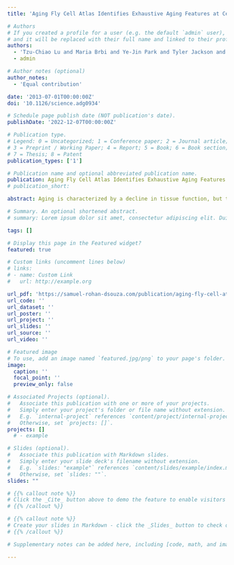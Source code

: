 ```yaml
---
title: 'Aging Fly Cell Atlas Identifies Exhaustive Aging Features at Cellular Resolution'

# Authors
# If you created a profile for a user (e.g. the default `admin` user), write the username (folder name) here
# and it will be replaced with their full name and linked to their profile.
authors:
  - 'Tzu-Chiao Lu and Maria Brbi and Ye-Jin Park and Tyler Jackson and Jiaye Chen and Sai Saroja Kolluru and Yanyan Qi and Nadja Sandra Katheder and Xiaoyu Tracy Cai and Seungjae Lee and Yen-Chung Chen and Niccole Auld and Doug Welsch and Samuel DSouza and Angela Oliveira Pisco and Robert C. Jones and Jure Leskovec and Eric C. Lai and Hugo J. Bellen and Liqun Luo and Heinrich Jasper and Stephen R. Quake and Hongjie Li'
  - admin

# Author notes (optional)
author_notes:
  - 'Equal contribution'

date: '2013-07-01T00:00:00Z'
doi: '10.1126/science.adg0934'

# Schedule page publish date (NOT publication's date).
publishDate: '2022-12-07T00:00:00Z'

# Publication type.
# Legend: 0 = Uncategorized; 1 = Conference paper; 2 = Journal article;
# 3 = Preprint / Working Paper; 4 = Report; 5 = Book; 6 = Book section;
# 7 = Thesis; 8 = Patent
publication_types: ['1']

# Publication name and optional abbreviated publication name.
publication: Aging Fly Cell Atlas Identifies Exhaustive Aging Features at Cellular Resolution
# publication_short: 

abstract: Aging is characterized by a decline in tissue function, but the underlying changes at cellular resolution across the organism remain unclear. Here, we present the Aging Fly Cell Atlas (AFCA), a single-nucleus transcriptomic map of the whole aging Drosophila. We characterize 162 distinct cell types and perform an in-depth analysis of changes in tissue cell composition, gene expression, and cell identities. We further develop aging clock models to predict the fly age and show that ribosomal gene expression is a conserved predictive factor for age. Combining all aging features, we find unique cell type-specific aging patterns. This atlas provides a valuable resource for studying fundamental principles of aging in complex organisms.

# Summary. An optional shortened abstract.
# summary: Lorem ipsum dolor sit amet, consectetur adipiscing elit. Duis posuere tellus ac convallis placerat. Proin tincidunt magna sed ex sollicitudin condimentum.

tags: []

# Display this page in the Featured widget?
featured: true

# Custom links (uncomment lines below)
# links:
# - name: Custom Link
#   url: http://example.org

url_pdf: 'https://samuel-rohan-dsouza.com/publication/aging-fly-cell-atlas/2022.12.06.519355v1.full.pdf'
url_code: ''
url_dataset: ''
url_poster: ''
url_project: ''
url_slides: ''
url_source: ''
url_video: ''

# Featured image
# To use, add an image named `featured.jpg/png` to your page's folder.
image:
  caption: ''
  focal_point: ''
  preview_only: false

# Associated Projects (optional).
#   Associate this publication with one or more of your projects.
#   Simply enter your project's folder or file name without extension.
#   E.g. `internal-project` references `content/project/internal-project/index.md`.
#   Otherwise, set `projects: []`.
projects: []
  # - example

# Slides (optional).
#   Associate this publication with Markdown slides.
#   Simply enter your slide deck's filename without extension.
#   E.g. `slides: "example"` references `content/slides/example/index.md`.
#   Otherwise, set `slides: ""`.
slides: ""

# {{% callout note %}}
# Click the _Cite_ button above to demo the feature to enable visitors to import publication metadata into their reference management software.
# {{% /callout %}}

# {{% callout note %}}
# Create your slides in Markdown - click the _Slides_ button to check out the example.
# {{% /callout %}}

# Supplementary notes can be added here, including [code, math, and images](https://wowchemy.com/docs/writing-markdown-latex/).

---
```

